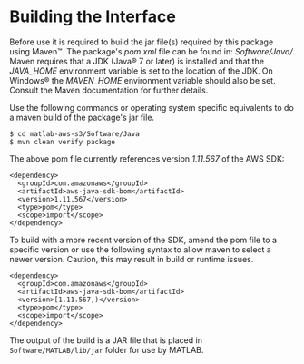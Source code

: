 # Building the Interface

Before use it is required to build the jar file(s) required by this package using Maven™. The package's *pom.xml* file can be found in: *Software/Java/*. Maven requires that a JDK (Java® 7 or later) is installed and that the *JAVA_HOME* environment variable is set to the location of the JDK. On Windows® the *MAVEN_HOME* environment variable should also be set. Consult the Maven documentation for further details.

Use the following commands or operating system specific equivalents to do a maven build of the package's jar file.
```
$ cd matlab-aws-s3/Software/Java
$ mvn clean verify package
```

The above pom file currently references version *1.11.567* of the AWS SDK:
```
<dependency>
  <groupId>com.amazonaws</groupId>
  <artifactId>aws-java-sdk-bom</artifactId>
  <version>1.11.567</version>
  <type>pom</type>
  <scope>import</scope>
</dependency>
```

To build with a more recent version of the SDK, amend the pom file to a specific version or use the following syntax to allow maven to select a newer version. Caution, this may result in build or runtime issues.
```
<dependency>
  <groupId>com.amazonaws</groupId>
  <artifactId>aws-java-sdk-bom</artifactId>
  <version>[1.11.567,)</version>
  <type>pom</type>
  <scope>import</scope>
</dependency>
```    

The output of the build is a JAR file that is placed in ```Software/MATLAB/lib/jar``` folder for use by MATLAB.



[//]: #  (Copyright 2018-2019 The MathWorks, Inc.)
